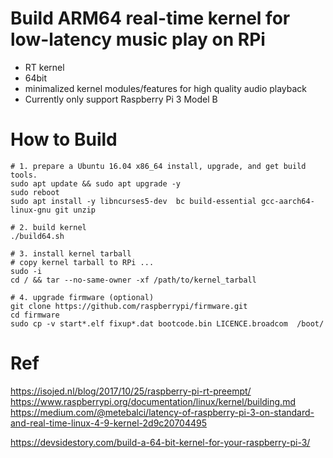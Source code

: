 # Build ARM64 real-time kernel for low-latency music play on RPi

- RT kernel
- 64bit
- minimalized kernel modules/features for high quality audio playback
- Currently only support Raspberry Pi 3 Model B

# How to Build

    # 1. prepare a Ubuntu 16.04 x86_64 install, upgrade, and get build tools.
    sudo apt update && sudo apt upgrade -y
    sudo reboot
    sudo apt install -y libncurses5-dev  bc build-essential gcc-aarch64-linux-gnu git unzip

    # 2. build kernel
    ./build64.sh

    # 3. install kernel tarball
    # copy kernel tarball to RPi ...
    sudo -i
    cd / && tar --no-same-owner -xf /path/to/kernel_tarball

    # 4. upgrade firmware (optional)
    git clone https://github.com/raspberrypi/firmware.git
    cd firmware
    sudo cp -v start*.elf fixup*.dat bootcode.bin LICENCE.broadcom  /boot/

# Ref

https://isojed.nl/blog/2017/10/25/raspberry-pi-rt-preempt/
https://www.raspberrypi.org/documentation/linux/kernel/building.md
https://medium.com/@metebalci/latency-of-raspberry-pi-3-on-standard-and-real-time-linux-4-9-kernel-2d9c20704495

https://devsidestory.com/build-a-64-bit-kernel-for-your-raspberry-pi-3/
